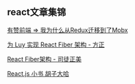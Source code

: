## react文章集锦

[有赞前端 => 我为什么从Redux迁移到了Mobx](https://juejin.im/post/5a1e25ad5188253d681756a5)

[为 Luy 实现 React Fiber 架构 - 方正](https://zhuanlan.zhihu.com/p/37098539)

[React Fiber架构 - 司徒正美](https://zhuanlan.zhihu.com/p/37095662)

[React.js 小书 胡子大哈](http://huziketang.mangojuice.top/books/react/)